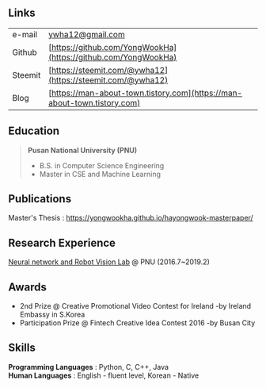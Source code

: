 ## Links
| | | 
 |:--------|:--------|
  |e-mail  | ywha12@gmail.com |
  | Github  | [https://github.com/YongWookHa](https://github.com/YongWookHa) |
  |Steemit | [https://steemit.com/@ywha12](https://steemit.com/@ywha12)  |
  |Blog | [https://man-about-town.tistory.com](https://man-about-town.tistory.com) |

## Education
> **Pusan National University (PNU)**
> * B.S. in Computer Science Engineering
> * Master in CSE and Machine Learning

## Publications
Master's Thesis : [https://yongwookha.github.io/hayongwook-masterpaper/
](https://yongwookha.github.io/hayongwook-masterpaper/)

## Research Experience
[Neural network and Robot Vision Lab](http://harmony.cs.pusan.ac.kr/~wiki/index.php/%EB%8C%80%EB%AC%B8) @ PNU (2016.7~2019.2)

## Awards
* 2nd Prize @ Creative Promotional Video Contest for Ireland -by Ireland Embassy in S.Korea
* Participation Prize @ Fintech Creative Idea Contest 2016 -by Busan City

## Skills

**Programming Languages** : Python, C, C++, Java <br/>
**Human Languages** : English - fluent level, Korean - Native

